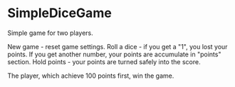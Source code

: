 # SimpleDiceGame

Simple game for two players.

New game - reset game settings.
Roll a dice - if you get a "1", you lost your points. If you get another number, your points are accumulate in "points" section.
Hold points - your points are turned safely into the score.

The player, which achieve 100 points first, win the game.
